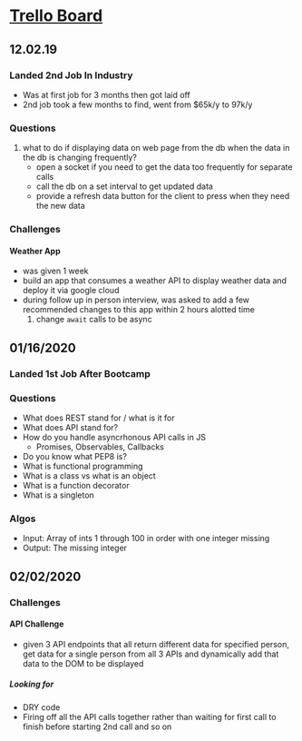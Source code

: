 # [Trello Board](https://trello.com/b/aUV3OKmx/tech-interview-questions)

## 12.02.19

### Landed 2nd Job In Industry

- Was at first job for 3 months then got laid off
- 2nd job took a few months to find, went from $65k/y to 97k/y

### Questions

1. what to do if displaying data on web page from the db when the data in the db is changing frequently?
    - open a socket if you need to get the data too frequently for separate calls
    - call the db on a set interval to get updated data
    - provide a refresh data button for the client to press when they need the new data

### Challenges

#### Weather App

- was given 1 week
- build an app that consumes a weather API to display weather data and deploy it via google cloud
- during follow up in person interview, was asked to add a few recommended changes to this app within 2 hours alotted time
  1. change `await` calls to be async 

## 01/16/2020

### Landed 1st Job After Bootcamp

### Questions

- What does REST stand for / what is it for
- What does API stand for?
- How do you handle asyncrhonous API calls in JS
  - Promises, Observables, Callbacks
- Do you know what PEP8 is?
- What is functional programming
- What is a class vs what is an object
- What is a function decorator
- What is a singleton

### Algos

- Input: Array of ints 1 through 100 in order with one integer missing
- Output: The missing integer

## 02/02/2020

### Challenges

#### API Challenge

- given 3 API endpoints that all return different data for specified person, get data for a single person from all 3 APIs and dynamically add that data  to the DOM to be displayed

##### Looking for

- DRY code
- Firing off all the API calls together rather than waiting for first call to finish before starting 2nd call and so on
